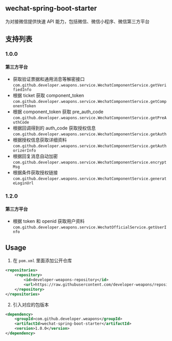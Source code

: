 ## wechat-spring-boot-starter
为对接微信提供快速 API 能力，包括微信、微信小程序、微信第三方平台

## 支持列表

### 1.0.0
#### 第三方平台
- 获取验证票据和通用消息等解密接口
`com.github.developer.weapons.service.WechatComponentService.getVerifiedInfo`
- 根据 ticket 获取 component_token
`com.github.developer.weapons.service.WechatComponentService.getComponentToken`
- 根据 component_token 获取 pre_auth_code
`com.github.developer.weapons.service.WechatComponentService.getPreAuthCode`
- 根据回调得到的 auth_code 获取授权信息
`com.github.developer.weapons.service.WechatComponentService.getAuth`
- 根据授权信息获取详细资料
`com.github.developer.weapons.service.WechatComponentService.getAuthorizerInfo`
- 根据回复消息自动加密
`com.github.developer.weapons.service.WechatComponentService.encryptMsg`
- 根据条件获取授权链接
`com.github.developer.weapons.service.WechatComponentService.generateLoginUrl`

### 1.2.0
#### 第三方平台
- 根据 token 和 openid 获取用户资料
`com.github.developer.weapons.service.WechatOfficialService.getUserInfo`

## Usage
1. 在 `pom.xml` 里面添加公开仓库
```xml
<repositories>
    <repository>
        <id>developer-weapons-repository</id>
        <url>https://raw.githubusercontent.com/developer-weapons/repository/master</url>
    </repository>
</repositories>
```
2. 引入对应的包版本
```xml
<dependency>
    <groupId>com.github.developer.weapons</groupId>
    <artifactId>wechat-spring-boot-starter</artifactId>
    <version>1.0.0</version>
</dependency>
```